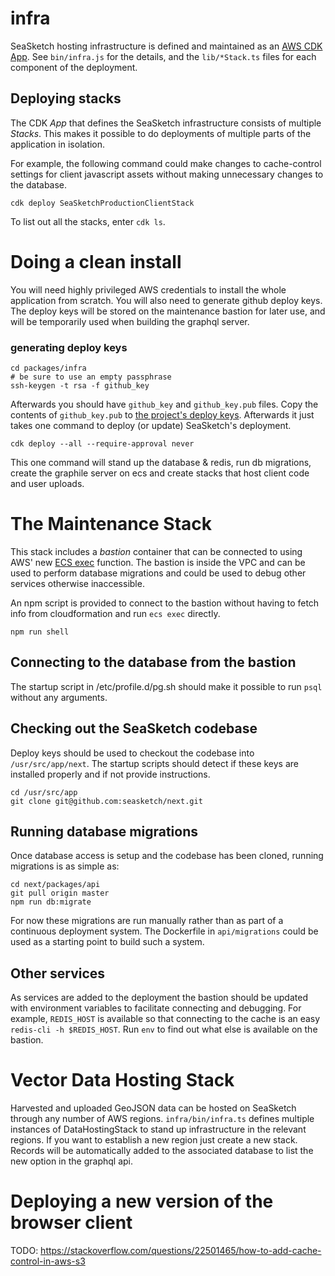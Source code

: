 # infra

SeaSketch hosting infrastructure is defined and maintained as an [AWS CDK App](https://docs.aws.amazon.com/cdk/latest/guide/home.html). See `bin/infra.js` for the details, and the `lib/*Stack.ts` files for each component of the deployment.

## Deploying stacks

The CDK _App_ that defines the SeaSketch infrastructure consists of multiple _Stacks_. This makes it possible to do deployments of multiple parts of the application in isolation.

For example, the following command could make changes to cache-control settings for client javascript assets without making unnecessary changes to the database.

```
cdk deploy SeaSketchProductionClientStack
```

To list out all the stacks, enter `cdk ls`.

# Doing a clean install

You will need highly privileged AWS credentials to install the whole application from scratch. You will also need to generate github deploy keys. The deploy keys will be stored on the maintenance bastion for later use, and will be temporarily used when building the graphql server.

### generating deploy keys

```
cd packages/infra
# be sure to use an empty passphrase
ssh-keygen -t rsa -f github_key
```

Afterwards you should have `github_key` and `github_key.pub` files. Copy the contents of `github_key.pub` to [the project's deploy keys](https://github.com/seasketch/next/settings/keys). Afterwards it just takes one command to deploy (or update) SeaSketch's deployment.

```
cdk deploy --all --require-approval never
```

This one command will stand up the database & redis, run db migrations, create the graphile server on ecs and create stacks that host client code and user uploads.

# The Maintenance Stack

This stack includes a _bastion_ container that can be connected to using AWS' new [ECS exec](https://docs.aws.amazon.com/AmazonECS/latest/developerguide/ecs-exec.html) function. The bastion is inside the VPC and can be used to perform database migrations and could be used to debug other services otherwise inaccessible.

An npm script is provided to connect to the bastion without having to fetch info from cloudformation and run `ecs exec` directly.

```
npm run shell
```

## Connecting to the database from the bastion

The startup script in /etc/profile.d/pg.sh should make it possible to run `psql` without any arguments.

## Checking out the SeaSketch codebase

Deploy keys should be used to checkout the codebase into `/usr/src/app/next`. The startup scripts should detect if these keys are installed properly and if not provide instructions.

```
cd /usr/src/app
git clone git@github.com:seasketch/next.git
```

## Running database migrations

Once database access is setup and the codebase has been cloned, running migrations is as simple as:

```
cd next/packages/api
git pull origin master
npm run db:migrate
```

For now these migrations are run manually rather than as part of a continuous deployment system. The Dockerfile in `api/migrations` could be used as a starting point to build such a system.

## Other services

As services are added to the deployment the bastion should be updated with environment variables to facilitate connecting and debugging. For example, `REDIS_HOST` is available so that connecting to the cache is an easy `redis-cli -h $REDIS_HOST`. Run `env` to find out what else is available on the bastion.

# Vector Data Hosting Stack

Harvested and uploaded GeoJSON data can be hosted on SeaSketch through any number of AWS regions. `infra/bin/infra.ts` defines multiple instances of DataHostingStack to stand up infrastructure in the relevant regions. If you want to establish a new region just create a new stack. Records will be automatically added to the associated database to list the new option in the graphql api.

# Deploying a new version of the browser client

TODO: https://stackoverflow.com/questions/22501465/how-to-add-cache-control-in-aws-s3

```

```
